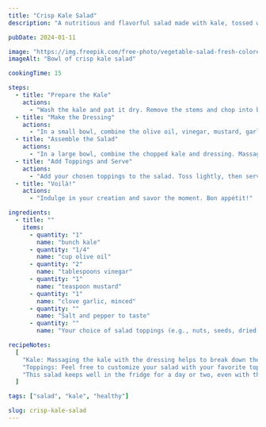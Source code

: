 ```yaml
---
title: "Crisp Kale Salad"
description: "A nutritious and flavorful salad made with kale, tossed with a zesty dressing and garnished with your favorite toppings — a great addition to any balanced meal."

pubDate: 2024-01-11

image: "https://img.freepik.com/free-photo/vegetable-salad-fresh-colored-wooden-surface_140725-14218.jpg?t=st=1727548188~exp=1727551788~hmac=caa29074ed9fd5240677b937d6e9a9107d9271d1e874dc554a27e0681402a3a9&w=826"
imageAlt: "Bowl of crisp kale salad"

cookingTime: 15

steps:
  - title: "Prepare the Kale"
    actions:
      - "Wash the kale and pat it dry. Remove the stems and chop into bite-sized pieces."
  - title: "Make the Dressing"
    actions:
      - "In a small bowl, combine the olive oil, vinegar, mustard, garlic, salt, and pepper. Whisk until well combined."
  - title: "Assemble the Salad"
    actions:
      - "In a large bowl, combine the chopped kale and dressing. Massage the dressing into the kale until well coated."
  - title: "Add Toppings and Serve"
    actions:
      - "Add your chosen toppings to the salad. Toss lightly, then serve."
  - title: "Voilà!"
    actions:
      - "Indulge in your creation and savor the moment. Bon appétit!"

ingredients:
  - title: ""
    items:
      - quantity: "1"
        name: "bunch kale"
      - quantity: "1/4"
        name: "cup olive oil"
      - quantity: "2"
        name: "tablespoons vinegar"
      - quantity: "1"
        name: "teaspoon mustard"
      - quantity: "1"
        name: "clove garlic, minced"
      - quantity: ""
        name: "Salt and pepper to taste"
      - quantity: ""
        name: "Your choice of salad toppings (e.g., nuts, seeds, dried fruit, cheese)"

recipeNotes:
  [
    "Kale: Massaging the kale with the dressing helps to break down the toughness of the leaves and makes them more enjoyable to eat.",
    "Toppings: Feel free to customize your salad with your favorite toppings. Some good options include toasted nuts, seeds, dried cranberries, or crumbled cheese.",
    "This salad keeps well in the fridge for a day or two, even with the dressing on. The sturdy kale leaves don't wilt as quickly as other salad greens.",
  ]

tags: ["salad", "kale", "healthy"]

slug: crisp-kale-salad
---
```

